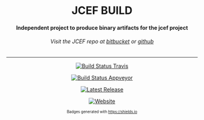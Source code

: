 <div id="title" align="center">
<h1>JCEF BUILD</h1>

<h4>Independent project to produce binary artifacts for the jcef project</h4>
<h6>Visit the JCEF repo at <a href="https://bitbucket.org/chromiumembedded/java-cef/src/master/">bitbucket</a> or <a href="https://github.com/chromiumembedded/java-cef">github</a> </h6>
</div>

---

<div id="badges" align="center">

[![Build Status Travis](https://img.shields.io/travis/efinal/java-cef-build.svg?color=%2340ba12&label=Osx%2FLinux&logo=travis-ci&logoColor=%23000&style=for-the-badge)](https://travis-ci.org/efinal/java-cef-build)

[![Build Status Appveyor](https://img.shields.io/appveyor/ci/efinal/java-cef-build.svg?color=%2300c7f4&label=Windows%20x86%20%2F%20x64&logo=appveyor&logoColor=black&style=for-the-badge)](https://ci.appveyor.com/project/efinal/java-cef-build)

[![Latest Release](https://img.shields.io/github/release/efinal/java-cef-build.svg?color=black&label=Latest%20Release&logoColor=white&style=for-the-badge)](https://github.com/efinal/java-cef-build/releases)

[![Website](https://img.shields.io/website/https/efinal.github.io/java-cef-build.svg?down_color=red&down_message=offline&label=Jcef%20javadocs&logo=java&style=for-the-badge&up_message=online)](https://efinal.github.io/java-cef-build)

<small><sup>Badges generated with https://shields.io</sup></small>
</div>
